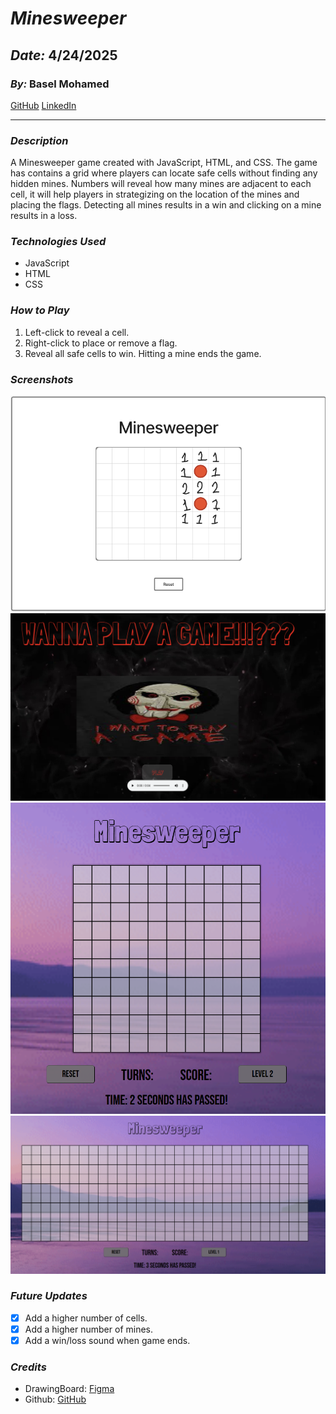 # **_Minesweeper_**

## **_Date:_** 4/24/2025

### **_By:_** Basel Mohamed

[GitHub](https://github.com/BMH2000619)
[LinkedIn](www.linkedin.com/in/basel-almutawaj)

---

### **_Description_**

A Minesweeper game created with JavaScript, HTML, and CSS. The game has contains a grid where players can locate safe cells without finding any hidden mines. Numbers will reveal how many mines are adjacent to each cell, it will help players in strategizing on the location of the mines and placing the flags.
Detecting all mines results in a win and clicking on a mine results in a loss.

### **_Technologies Used_**

- JavaScript
- HTML
- CSS

### **_How to Play_**

1. Left-click to reveal a cell.
2. Right-click to place or remove a flag.
3. Reveal all safe cells to win. Hitting a mine ends the game.

### **_Screenshots_**

![Image](MinesweeperPage.png)
![Image](./images/minesweeper1.png)
![Image](./images/minesweeper2.png)
![Image](./images/minesweeper3.png)

### **_Future Updates_**

- [x] Add a higher number of cells.
- [x] Add a higher number of mines.
- [x] Add a win/loss sound when game ends.

### **_Credits_**

- DrawingBoard: [Figma](https://www.figma.com/)
- Github: [GitHub](https://github.com/BMH2000619/Minesweeper)
